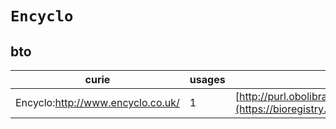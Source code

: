 # `Encyclo`
## bto
| curie                             |   usages | nodes                                                                                                           |
|-----------------------------------|----------|-----------------------------------------------------------------------------------------------------------------|
| Encyclo:http://www.encyclo.co.uk/ |        1 | [http://purl.obolibrary.org/obo/BTO:0005483](https://bioregistry.io/http://purl.obolibrary.org/obo/BTO:0005483) |
